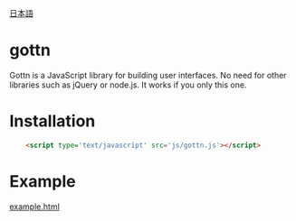 [日本語](READMI.jp.md)

# gottn

Gottn is a JavaScript library for building user interfaces.
No need for other libraries such as jQuery or node.js.
It works if you only this one.

# Installation

```html
	<script type='text/javascript' src='js/gottn.js'></script>
```

# Example

[example.html](examples/example.html)